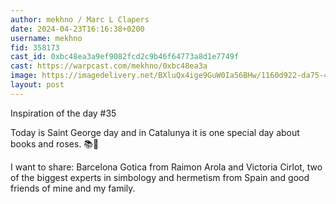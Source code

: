 ```yaml
---
author: mekhno / Marc L Clapers
date: 2024-04-23T16:16:38+0200
username: mekhno
fid: 358173
cast_id: 0xbc48ea3a9ef9082fcd2c9b46f64773a8d1e7749f
cast: https://warpcast.com/mekhno/0xbc48ea3a
image: https://imagedelivery.net/BXluQx4ige9GuW0Ia56BHw/1160d922-da75-4fb5-9d64-46e929f31900/original
layout: post
---
```

Inspiration of the day #35  
  
Today is Saint George day and in Catalunya it is one special day about books and roses. 📚🌹  
  
I want to share: Barcelona Gotica from Raimon Arola and Victoria Cirlot, two of the biggest experts in simbology and hermetism from Spain and good friends of mine and my family.  

<img src='https://imagedelivery.net/BXluQx4ige9GuW0Ia56BHw/1160d922-da75-4fb5-9d64-46e929f31900/original' alt='' referrerpolicy='no-referrer'/>
<img src='https://imagedelivery.net/BXluQx4ige9GuW0Ia56BHw/06c68778-c4c2-4bc0-9537-91a6f89cba00/original' alt='' referrerpolicy='no-referrer'/>